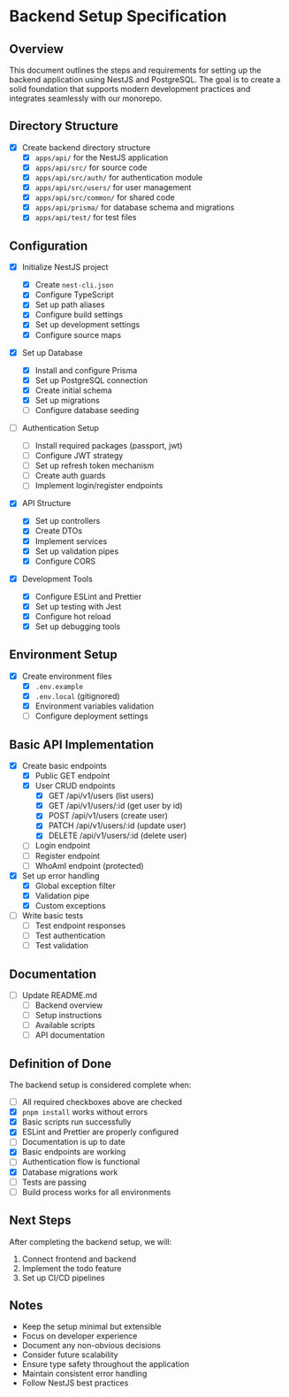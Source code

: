 # Backend Setup Specification

## Overview

This document outlines the steps and requirements for setting up the backend application using NestJS and PostgreSQL. The goal is to create a solid foundation that supports modern development practices and integrates seamlessly with our monorepo.

## Directory Structure

- [x] Create backend directory structure
  - [x] `apps/api/` for the NestJS application
  - [x] `apps/api/src/` for source code
  - [x] `apps/api/src/auth/` for authentication module
  - [x] `apps/api/src/users/` for user management
  - [x] `apps/api/src/common/` for shared code
  - [x] `apps/api/prisma/` for database schema and migrations
  - [x] `apps/api/test/` for test files

## Configuration

- [x] Initialize NestJS project

  - [x] Create `nest-cli.json`
  - [x] Configure TypeScript
  - [x] Set up path aliases
  - [x] Configure build settings
  - [x] Set up development settings
  - [x] Configure source maps

- [x] Set up Database

  - [x] Install and configure Prisma
  - [x] Set up PostgreSQL connection
  - [x] Create initial schema
  - [x] Set up migrations
  - [ ] Configure database seeding

- [ ] Authentication Setup

  - [ ] Install required packages (passport, jwt)
  - [ ] Configure JWT strategy
  - [ ] Set up refresh token mechanism
  - [ ] Create auth guards
  - [ ] Implement login/register endpoints

- [x] API Structure

  - [x] Set up controllers
  - [x] Create DTOs
  - [x] Implement services
  - [x] Set up validation pipes
  - [x] Configure CORS

- [x] Development Tools
  - [x] Configure ESLint and Prettier
  - [x] Set up testing with Jest
  - [x] Configure hot reload
  - [x] Set up debugging tools

## Environment Setup

- [x] Create environment files
  - [x] `.env.example`
  - [x] `.env.local` (gitignored)
  - [x] Environment variables validation
  - [ ] Configure deployment settings

## Basic API Implementation

- [x] Create basic endpoints
  - [x] Public GET endpoint
  - [x] User CRUD endpoints
    - [x] GET /api/v1/users (list users)
    - [x] GET /api/v1/users/:id (get user by id)
    - [x] POST /api/v1/users (create user)
    - [x] PATCH /api/v1/users/:id (update user)
    - [x] DELETE /api/v1/users/:id (delete user)
  - [ ] Login endpoint
  - [ ] Register endpoint
  - [ ] WhoAmI endpoint (protected)
- [x] Set up error handling
  - [x] Global exception filter
  - [x] Validation pipe
  - [x] Custom exceptions
- [ ] Write basic tests
  - [ ] Test endpoint responses
  - [ ] Test authentication
  - [ ] Test validation

## Documentation

- [ ] Update README.md
  - [ ] Backend overview
  - [ ] Setup instructions
  - [ ] Available scripts
  - [ ] API documentation

## Definition of Done

The backend setup is considered complete when:

- [ ] All required checkboxes above are checked
- [x] `pnpm install` works without errors
- [x] Basic scripts run successfully
- [x] ESLint and Prettier are properly configured
- [ ] Documentation is up to date
- [x] Basic endpoints are working
- [ ] Authentication flow is functional
- [x] Database migrations work
- [ ] Tests are passing
- [ ] Build process works for all environments

## Next Steps

After completing the backend setup, we will:

1. Connect frontend and backend
2. Implement the todo feature
3. Set up CI/CD pipelines

## Notes

- Keep the setup minimal but extensible
- Focus on developer experience
- Document any non-obvious decisions
- Consider future scalability
- Ensure type safety throughout the application
- Maintain consistent error handling
- Follow NestJS best practices
